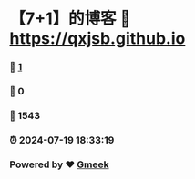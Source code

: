 # 【7+1】的博客 :link: https://qxjsb.github.io 
### :page_facing_up: [1](https://qxjsb.github.io/tag.html) 
### :speech_balloon: 0 
### :hibiscus: 1543 
### :alarm_clock: 2024-07-19 18:33:19 
### Powered by :heart: [Gmeek](https://github.com/Meekdai/Gmeek)

